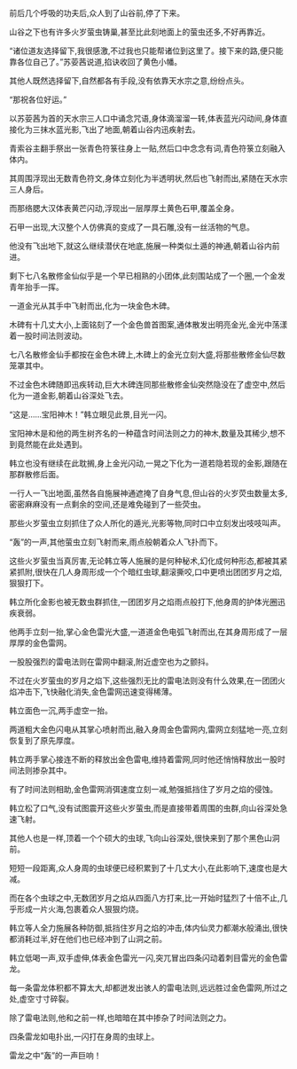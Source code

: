 
前后几个呼吸的功夫后,众人到了山谷前,停了下来。

山谷之下也有许多火岁萤虫铸巢,甚至比此刻地面上的萤虫还多,不好再靠近。

“诸位道友选择留下,我很感激,不过我也只能帮诸位到这里了。接下来的路,便只能靠各位自己了。”苏荌茜说道,掐诀收回了黄色小幡。

其他人既然选择留下,自然都各有手段,没有依靠天水宗之意,纷纷点头。

“那祝各位好运。”

以苏荌茜为首的天水宗三人口中诵念咒语,身体滴溜溜一转,体表蓝光闪动间,身体直接化为三抹水蓝光影,飞出了地面,朝着山谷内迅疾射去。

青索谷主翻手祭出一张青色符箓往身上一贴,然后口中念念有词,青色符箓立刻融入体内。

其周围浮现出无数青色符文,身体立刻化为半透明状,然后也飞射而出,紧随在天水宗三人身后。

而那络腮大汉体表黄芒闪动,浮现出一层厚厚土黄色石甲,覆盖全身。

石甲一出现,大汉整个人仿佛真的变成了一具石雕,没有一丝活物的气息。

他没有飞出地下,就这么继续潜伏在地底,施展一种类似土遁的神通,朝着山谷内前进。

剩下七八名散修金仙似乎是一个早已相熟的小团体,此刻围站成了一个圈,一个金发青年抬手一挥。

一道金光从其手中飞射而出,化为一块金色木碑。

木碑有十几丈大小,上面铭刻了一个金色兽首图案,通体散发出明亮金光,金光中荡漾着一股时间法则波动。

七八名散修金仙手都按在金色木碑上,木碑上的金光立刻大盛,将那些散修金仙尽数笼罩其中。

不过金色木碑随即迅疾转动,巨大木碑连同那些散修金仙突然隐没在了虚空中,然后化为一道金影,朝着山谷深处飞去。

“这是……宝阳神木！”韩立眼见此景,目光一闪。

宝阳神木是和他的两生树齐名的一种蕴含时间法则之力的神木,数量及其稀少,想不到竟然能在此处遇到。

韩立也没有继续在此耽搁,身上金光闪动,一晃之下化为一道若隐若现的金影,跟随在那群散修后面。

一行人一飞出地面,虽然各自施展神通遮掩了自身气息,但山谷的火岁荧虫数量太多,密密麻麻没有一点剩余的空间,还是难免碰到了一些荧虫。

那些火岁萤虫立刻抓住了众人所化的遁光,光影等物,同时口中立刻发出吱吱叫声。

“轰”的一声,其他萤虫立刻飞射而来,雨点般朝着众人飞扑而下。

这些火岁萤虫当真厉害,无论韩立等人施展的是何种秘术,幻化成何种形态,都被其紧紧抓附,很快在几人身周形成一个个暗红虫球,翻滚撕咬,口中更喷出团团岁月之焰,狠狠打下。

韩立所化金影也被无数虫群抓住,一团团岁月之焰雨点般打下,他身周的护体光圈迅疾衰弱。

他两手立刻一抬,掌心金色雷光大盛,一道道金色电弧飞射而出,在其身周形成了一层厚厚的金色雷网。

一股股强烈的雷电法则在雷网中翻滚,附近虚空也为之颤抖。

不过在火岁萤虫的岁月之焰下,这些强烈无比的雷电法则没有什么效果,在一团团火焰冲击下,飞快融化消失,金色雷网迅速变得稀薄。

韩立面色一沉,两手虚空一抬。

两道粗大金色闪电从其掌心喷射而出,融入身周金色雷网内,雷网立刻猛地一亮,立刻恢复到了原先厚度。

韩立两手掌心接连不断的释放出金色雷电,维持着雷网,同时他还悄悄释放出一股时间法则掺杂其中。

有了时间法则相助,金色雷网消弭速度立刻一减,勉强抵挡住了岁月之焰的侵蚀。

韩立松了口气,没有试图震开这些火岁萤虫,而是直接带着周围的虫群,向山谷深处急速飞射。

其他人也是一样,顶着一个个硕大的虫球,飞向山谷深处,很快来到了那个黑色山洞前。

短短一段距离,众人身周的虫球便已经积累到了十几丈大小,在此影响下,速度也是大减。

而在各个虫球之中,无数团岁月之焰从四面八方打来,比一开始时猛烈了十倍不止,几乎形成一片火海,包裹着众人狠狠灼烧。

韩立等人全力施展各种防御,抵挡住岁月之焰的冲击,体内仙灵力都潮水般涌出,很快都消耗过半,好在他们也已经冲到了山洞之前。

韩立低喝一声,双手虚伸,体表金色雷光一闪,突兀冒出四条闪动着刺目雷光的金色雷龙。

每一条雷龙体积都不算太大,却都迸发出骇人的雷电法则,远远胜过金色雷网,所过之处,虚空寸寸碎裂。

除了雷电法则,他和之前一样,也暗暗在其中掺杂了时间法则之力。

四条雷龙如电扑出,一闪打在身周的虫球上。

雷龙之中“轰”的一声巨响！